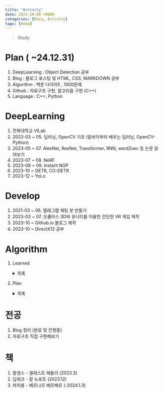 ```yaml
---
title: "Activity"
date: 2023-10-08 +0800
categories: [Main, Activity]
tags: [Home]
---
```


> Study 

# Plan ( ~24.12.31)
1. DeepLearning : Object Detection 공부
2. Blog : 블로그 포스팅 및 HTML, CSS, MARKDOWN 공부
3. Algorithm : 백준 다이아5 , 1000문제 
4. Github : 자료구조 구현, 알고리즘 구현 (C++)
5. Language : C++, Python


# DeepLearning
1. 전북대학교 VILab
2. 2023-03 ~ 05. 딥러닝, OpenCV 기초 (밑바닥부터 배우는 딥러닝, OpenCV-Python)
3. 2023-05 ~ 07. AlexNet, ResNet, Transformer, RNN, word2vec 등 논문 읽어보기
4. 2023-07 ~ 08. NeRF 
5. 2023-08 ~ 09. Instant NGP
6. 2023-10 ~ DETR, CO-DETR
7. 2023-12 ~ YoLo

# Develop
1. 2021-03 ~ 06. 텔레그램 채팅 봇 만들기
2. 2023-03 ~ 07. 오큘러스 3D와 유니티를 이용한 간단한 VR 게임 제작
3. 2023-10 ~ Github.io 블로그 제작
4. 2023-10 ~ DirectX12 공부

# Algorithm
1. Learned 
    <details>
    <summary> 목록 </summary>
    <ul>
        <li> LCS </li>
        <li> LIS </li>
        <li> 백트래킹 </li>
        <li> 순열 조합 </li>
        <li> CCW </li>
        <li> Segment tree </li>
        <li> DP : + Tree Dp </li>
        <li> 비트마스킹 </li>
        <li> 그리디 </li>
        <li> 정렬 </li>
        <li> 이분 탐색 </li>
        <li> DFS, BFS </li>
        <li> 다익스트라, 벨만 포드, 플로이드 워셜 </li>
        <li> 분리 집합 </li>
        <li> 유니온 파인드 </li>
        <li> 분할 정복 : + 분할 정복을 이용한 거듭제곱, 피보나치수열 </li>
        <li> 에라토스테네스의 체 </li>
        <li> 재귀 </li>
        <li> MST (최소 스패닝 트리, 최소 신장 트리) </li>
        <li> 위상 정렬 </li>
        <li> 유클리드 호제법 </li>
        <li> 자료구조 : 큐, 스택, 우선순위 큐, 덱, 셋, 맵 </li>
        <li> 슬라이딩 윈도우 </li>
        <li> 누적합 </li>
        <li> 투 포인터 </li>
        <li> Meet in the Middle </li>
        <li> O(n) LCA (최소 공통 조상) </li>
        <li> KMP </li>
        <li> Red-Black tree </li>
    </ul>
    </details>

2. Plan 
    <details>
    <summary> 목록 </summary>
    <ul>
        <li> log(n) LCA </li>
        <li> fenwick tree </li>
        <li> 이분 매칭 </li>
        <li> 게임 이론 & 스프라그 그런디 </li>
        <li> 해싱 </li>
        <li> 트라이 </li>
        <li> 모듈러 곱셈 역원, 오일러 피, 확장 유클리드 호제법, 중국인 나머지 정리 </li>
        <li> 플로우 </li>
    </ul>
    </details>

# 전공
1. Blog 정리 (완료 및 진행중)
2. 자료구조 직접 구현해보기

# 책
1. 말센스 - 셀레스트 헤들리 (2023.3)
2. 딥워크 - 칼 뉴포트 (2023.12)
3. 파피용 - 베르나르 베르베르 (-2024.1.3)